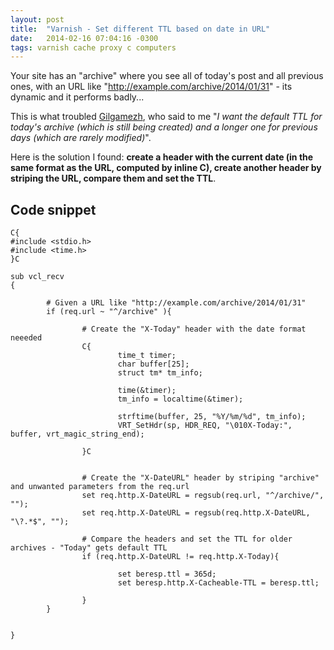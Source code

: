 ```yaml
---
layout: post
title:  "Varnish - Set different TTL based on date in URL"
date:   2014-02-16 07:04:16 -0300
tags: varnish cache proxy c computers 
---
```


Your site has an "archive" where you see all of today's post and all previous ones, with an URL like "http://example.com/archive/2014/01/31" - its dynamic and it performs badly...

This is what troubled [Gilgamezh](https://twitter.com/Gilgamezh), who said to me "*I want the default TTL for today's archive (which is still being created) and a longer one for previous days (which are rarely modified)*".

Here is the solution I found: **create a header with the current date (in the same format as the URL, computed by inline C), create another header by striping the URL, compare them and set the TTL**.

Code snippet
------------
```
C{
#include <stdio.h>
#include <time.h>
}C

sub vcl_recv
{

        # Given a URL like "http://example.com/archive/2014/01/31"
        if (req.url ~ "^/archive" ){

                # Create the "X-Today" header with the date format neeeded
                C{
                        time_t timer;
                        char buffer[25];
                        struct tm* tm_info;

                        time(&timer);
                        tm_info = localtime(&timer);

                        strftime(buffer, 25, "%Y/%m/%d", tm_info);
                        VRT_SetHdr(sp, HDR_REQ, "\010X-Today:", buffer, vrt_magic_string_end);

                }C

                
                # Create the "X-DateURL" header by striping "archive" and unwanted parameters from the req.url
                set req.http.X-DateURL = regsub(req.url, "^/archive/", "");
                set req.http.X-DateURL = regsub(req.http.X-DateURL, "\?.*$", "");

                # Compare the headers and set the TTL for older archives - "Today" gets default TTL
                if (req.http.X-DateURL != req.http.X-Today){

                        set beresp.ttl = 365d;
                        set beresp.http.X-Cacheable-TTL = beresp.ttl;

                }
        }


}
```



